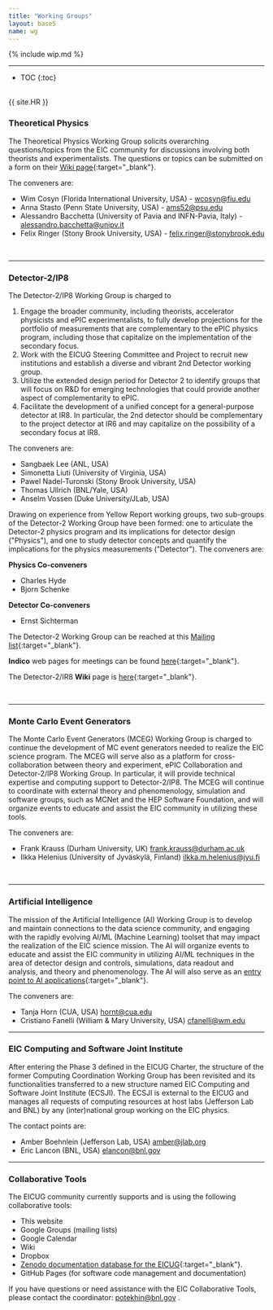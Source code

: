 ```yaml
---
title: "Working Groups"
layout: base5
name: wg
---
```


{% include wip.md %}

---

* TOC
{:toc}

<span id="theoretical-physics"><br/></span>
{{ site.HR }}

### Theoretical Physics  

The Theoretical Physics Working Group solicits overarching questions/topics from the EIC community for discussions involving both theorists and experimentalists. The questions or topics can be submitted on a form on their [Wiki page](https://wiki.bnl.gov/eicug/index.php/Theory){:target="_blank"}. 

The conveners are:
* Wim Cosyn (Florida International University, USA) - <wcosyn@fiu.edu>
* Anna Stasto (Penn State University, USA) - <ams52@psu.edu>
* Alessandro Bacchetta (University of Pavia and INFN-Pavia, Italy) - <alessandro.bacchetta@unipv.it>
* Felix Ringer (Stony Brook University, USA) - <felix.ringer@stonybrook.edu>

<span id="detector-II"><br/></span>

---

### Detector-2/IP8

The Detector-2/IP8 Working Group is charged to
1. Engage the broader community, including theorists, accelerator physicists and ePIC
experimentalists, to fully develop projections for the portfolio of measurements that are
complementary to the ePIC physics program, including those that capitalize on the implementation
of the secondary focus.
2. Work with the EICUG Steering Committee and Project to recruit new institutions and establish a
diverse and vibrant 2nd Detector working group.
3. Utilize the extended design period for Detector 2 to identify groups that will focus on R&D for
emerging technologies that could provide another aspect of complementarity to ePIC.
4. Facilitate the development of a unified concept for a general-purpose detector at IR8. In particular,
the 2nd detector should be complementary to the project detector at IR6 and may capitalize on the
possibility of a secondary focus at IR8.

The conveners are:
*  Sangbaek Lee (ANL, USA)
*  Simonetta Liuti (University of Virginia, USA)
*  Pawel Nadel-Turonski (Stony Brook University, USA)
*  Thomas Ullrich (BNL/Yale, USA)
*  Anselm Vossen (Duke University/JLab, USA)

Drawing on experience from Yellow Report working groups, two sub-groups of the Detector-2 Working Group have been formed: one to articulate the Detector-2 physics program and its implications for detector design ("Physics"), and one to study detector concepts and quantify the implications for the physics measurements ("Detector"). 
The conveners are: 

__Physics Co-conveners__
   * Charles Hyde
   * Bjorn Schenke

__Detector Co-conveners__
   * Ernst Sichterman

The Detector-2 Working Group can be reached at this [Mailing list](mailto:eic-det2-l@lists.bnl.gov){:target="_blank"}. 

__Indico__ web pages for meetings can be found [here](https://indico.bnl.gov/category/439/){:target="_blank"}. 

The Detector-2/IR8 __Wiki__ page is [here](https://wiki.bnl.gov/eic-detector-2/){:target="_blank"}.


<span id="MC-event-generators"><br/></span>

---


### Monte Carlo Event Generators

The Monte Carlo Event Generators (MCEG) Working Group is charged to continue the development of MC event generators needed to realize the EIC science program. The MCEG will serve also as a platform for cross-collaboration between theory and experiment, ePIC Collaboration and Detector-2/IP8 Working Group. In particular, it will provide technical expertise and computing support to Detector-2/IP8. The MCEG will continue to coordinate with external theory and phenomenology, simulation and software groups, such as MCNet and the HEP Software Foundation, and will organize events to educate and assist the EIC community in utilizing these tools. 

The conveners are:
*  Frank Krauss (Durham University, UK)  <frank.krauss@durham.ac.uk>
*  Ilkka Helenius (University of Jyväskylä, Finland) <ilkka.m.helenius@jyu.fi>


<span id="artificial-intelligence"><br/></span>

---


### Artificial Intelligence

The mission of the Artificial Intelligence (AI) Working Group is to develop and maintain connections to the data science community, and engaging with the rapidly evolving AI/ML  (Machine Learning) toolset that may impact the realization of the EIC science mission. The AI will organize events to educate and assist the EIC community in utilizing AI/ML techniques in the area of detector design and controls, simulations, data readout and analysis, and theory and phenomenology. The AI will also serve as an [entry point to AI applications](https://eic.ai){:target="_blank"}. 

The conveners are:
*  Tanja Horn (CUA, USA)  <hornt@cua.edu>
*  Cristiano Fanelli (William & Mary University, USA) <cfanelli@wm.edu>

---


### EIC Computing and Software Joint Institute

After entering the Phase 3 defined in the EICUG Charter, the structure of the former Computing Coordination Working Group has been revisited and its functionalities transferred to a new structure named EIC Computing and Software Joint Institute (ECSJI). The ECSJI is external to the EICUG and manages all requests of computing resources at host labs (Jefferson Lab and BNL) by any (inter)national group working on the EIC physics. 

The contact points are:
*  Amber Boehnlein (Jefferson Lab, USA) <amber@jlab.org>
*  Eric Lancon (BNL, USA) <elancon@bnl.gov>


---

### Collaborative Tools

The EICUG community currently supports and is using the following collaborative tools:
* This website
* Google Groups (mailing lists)
* Google Calendar
* Wiki
* Dropbox
* [Zenodo documentation database for the EICUG](https://zenodo.org/communities/eicug/){:target="_blank"}.
* GitHub Pages (for software code management and documentation)

If you have questions or need assistance with the EIC Collaborative Tools, please contact the coordinator: <potekhin@bnl.gov> .

<!-- [Contacting the conveners](eic-det2-conveners-l@lists.bnl.gov){:target="_blank"} 

<span id="software"><br/></span>

### Software

The Software Working Group (SWG) is open to all members of the EICUG to work on all aspects of EIC Software. The initial focus of the SWG is on physics and detector simulations and the support of the ongoing development of the science program and detectors for the EIC. The work plan of the SWG has involved from the [Expression of Interest for Software](https://eic.github.io/activities/eoi.html){:target="_blank"} that is based on input from the wider community.

#### AI Working Group

EIC has the unique opportunity to start incorporating AI from the very beginning and to systematically leverage on it during all phases of the project. AI will be an integral part of the EIC software and we will take advantage of intelligent decisions in all aspects of data processing from detector readout and control to analysis. To work in this direction, there is an AI Working Group (AI) as part of the SWG. The AIWG will serve as an [entry point to AI applications](https://eic.ai){:target="_blank"} and will organize workshops, tutorials, and Kaggle-like challenges. 

#### Communication
The SWG communicates via its [mailing list](mailto:eicug-software@eicug.org){:target="_blank"} and organizes regular [online and in-person meetings](https://indico.bnl.gov/category/301/){:target="_blank"} as well as tutorials that enable broad and active participation from within the EICUG as a whole. For questions about the Software Working Group, please contact the [conveners](mailto:eicug-software-conveners@eicug.org){:target="_blank"}: 
* Andrea Bressan (University of Trieste and INFN)
* Markus Diefenthaler (Jefferson Lab)
* Cristiano Fanelli (William & Mary)
* Tanja Horn (Catholic University of America)
* Torre Wenaus (BNL) -->

